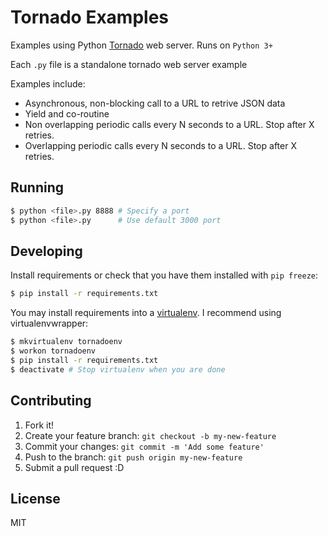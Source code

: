 # Tornado Examples

Examples using Python [Tornado](http://tornado.readthedocs.org/en/latest/index.html) web server.
Runs on `Python 3+`

Each `.py` file is a standalone tornado web server example

Examples include:
 * Asynchronous, non-blocking call to a URL to retrive JSON data
 * Yield and co-routine
 * Non overlapping periodic calls every N seconds to a URL. Stop after X retries.
 * Overlapping periodic calls every N seconds to a URL. Stop after X retries.

## Running
```sh
$ python <file>.py 8888 # Specify a port
$ python <file>.py      # Use default 3000 port
```

## Developing
Install requirements or check that you have them installed with `pip freeze`:
```sh
$ pip install -r requirements.txt
```

You may install requirements into a [virtualenv](http://docs.python-guide.org/en/latest/dev/virtualenvs/).
I recommend using virtualenvwrapper:
```sh
$ mkvirtualenv tornadoenv
$ workon tornadoenv
$ pip install -r requirements.txt
$ deactivate # Stop virtualenv when you are done
```

## Contributing
1. Fork it!
2. Create your feature branch: `git checkout -b my-new-feature`
3. Commit your changes: `git commit -m 'Add some feature'`
4. Push to the branch: `git push origin my-new-feature`
5. Submit a pull request :D

## License
MIT